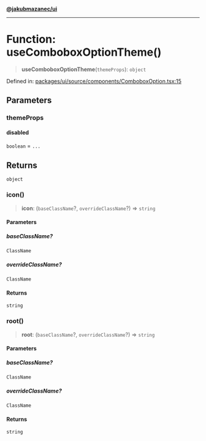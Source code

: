 [**@jakubmazanec/ui**](../README.md)

---

# Function: useComboboxOptionTheme()

> **useComboboxOptionTheme**(`themeProps`): `object`

Defined in:
[packages/ui/source/components/ComboboxOption.tsx:15](https://github.com/jakubmazanec/tools/blob/dd3219e5c9e39fb2c6c2fa06c4f20acd2118ac84/packages/ui/source/components/ComboboxOption.tsx#L15)

## Parameters

### themeProps

#### disabled

`boolean` = `...`

## Returns

`object`

### icon()

> **icon**: (`baseClassName`?, `overrideClassName`?) => `string`

#### Parameters

##### baseClassName?

`ClassName`

##### overrideClassName?

`ClassName`

#### Returns

`string`

### root()

> **root**: (`baseClassName`?, `overrideClassName`?) => `string`

#### Parameters

##### baseClassName?

`ClassName`

##### overrideClassName?

`ClassName`

#### Returns

`string`
